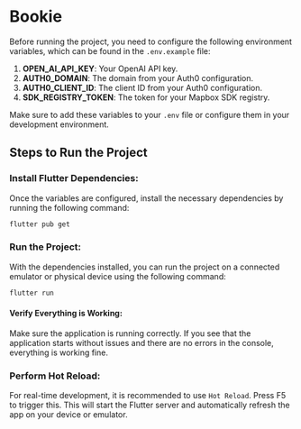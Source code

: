 # Bookie

Before running the project, you need to configure the following environment variables, which can be found in the `.env.example` file:

1. **OPEN_AI_API_KEY**: Your OpenAI API key.
2. **AUTH0_DOMAIN**: The domain from your Auth0 configuration.
3. **AUTH0_CLIENT_ID**: The client ID from your Auth0 configuration.
4. **SDK_REGISTRY_TOKEN**: The token for your Mapbox SDK registry.

Make sure to add these variables to your `.env` file or configure them in your development environment.

## Steps to Run the Project

### Install Flutter Dependencies:

Once the variables are configured, install the necessary dependencies by running the following command:

```bash
flutter pub get
```

### Run the Project:

With the dependencies installed, you can run the project on a connected emulator or physical device using the following command:

```bash
flutter run
```

#### Verify Everything is Working:
Make sure the application is running correctly. If you see that the application starts without issues and there are no errors in the console, everything is working fine.

### Perform Hot Reload:

For real-time development, it is recommended to use `Hot Reload`. Press F5 to trigger this. This will start the Flutter server and automatically refresh the app on your device or emulator.
